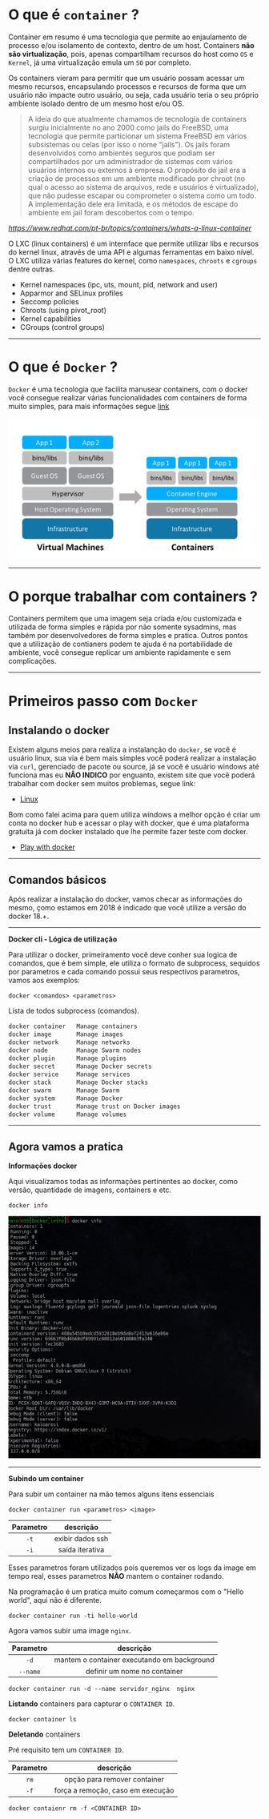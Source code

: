 # O que é `container` ?

Container em resumo é uma tecnologia que permite ao enjaulamento de processo e/ou isolamento de contexto, dentro de um host. Containers **não são virtualização**, pois, apenas compartilham recursos do host como `OS` e `Kernel`, já uma virtualização emula um `SO` por completo.

Os containers vieram para permitir que um usuário possam acessar um mesmo recursos, encapsulando processos e recursos de forma que um usuário não impacte outro usuário, ou seja, cada usuário teria o seu próprio ambiente isolado dentro de um mesmo host e/ou OS.

> A ideia do que atualmente chamamos de tecnologia de containers surgiu inicialmente no ano 2000 como jails do FreeBSD, uma tecnologia que permite particionar um sistema FreeBSD em vários subsistemas ou celas (por isso o nome "jails"). Os jails foram desenvolvidos como ambientes seguros que podiam ser compartilhados por um administrador de sistemas com vários usuários internos ou externos à empresa. O propósito do jail era a criação de processos em um ambiente modificado por chroot (no qual o acesso ao sistema de arquivos, rede e usuários é virtualizado), que não pudesse escapar ou comprometer o sistema como um todo. A implementação dele era limitada, e os métodos de escape do ambiente em jail foram descobertos com o tempo.

_https://www.redhat.com/pt-br/topics/containers/whats-a-linux-container_

O LXC (linux containers) é um internface que permite utilizar libs e recursos do kernel linux, através de uma API e algumas ferramentas em baixo nível. O LXC utiliza várias features do kernel, como `namespaces`, `chroots` e `cgroups` dentre outras.


- Kernel namespaces (ipc, uts, mount, pid, network and user)
- Apparmor and SELinux profiles
- Seccomp policies
- Chroots (using pivot_root)
- Kernel capabilities
- CGroups (control groups)

---
# O que é `Docker` ?

`Docker` é uma tecnologia que facilita manusear containers, com o docker você consegue realizar várias funcionalidades com containers de forma muito simples, para mais informações segue [link](https://docs.docker.com/)

![containers_docker](./imgs/containers_docker.png)

---

# O porque trabalhar com containers ?

Containers permitem que uma imagem seja criada e/ou customizada e utilizada de forma simples e rápida por não somente sysadmins, mas também por desenvolvedores de forma simples e pratica. Outros pontos que a utilização de contianers podem te ajuda é na portabilidade de ambiente, você consegue replicar um ambiente rapidamente e sem complicações.

---

# Primeiros passo com `Docker`

## Instalando o docker
Existem alguns meios para realiza a instalanção do `docker`, se você é usuário linux, sua via é bem mais simples você poderá realizar a instalação via `curl`, gerenciado de pacote ou source, já se você é usuário windows até funciona mas eu **NÂO INDICO** por enguanto, existem site que você poderá trabalhar com docker sem muitos problemas, segue link:

- [Linux](https://docs.docker.com/install/linux/docker-ce/centos/)

Bom como falei acima para quem utiliza windows a melhor opção é criar um conta no docker hub e acessar o play with docker, que é uma plataforma gratuita já com docker instalado que lhe permite fazer teste com docker.

- [Play with docker](https://labs.play-with-docker.com/)


---

## Comandos básicos

Após realizar a instalação do docker, vamos checar as informações do mesmo, çomo estamos em 2018 é indicado que você utilize a versão do docker 18.+.


---
**Docker cli - Lógica de utilização**

Para utilizar o docker, primeiramento você deve conher sua logica de comandos, que é bem simple, ele utiliza o formato de subprocess, sequidos por parametros e cada comando possui seus respectivos parametros, vamos aos exemplos:

```
docker <comandos> <parametros>
```

Lista de todos subprocess (comandos).

```
docker container   Manage containers
docker image       Manage images
docker network     Manage networks
docker node        Manage Swarm nodes
docker plugin      Manage plugins
docker secret      Manage Docker secrets
docker service     Manage services
docker stack       Manage Docker stacks
docker swarm       Manage Swarm
docker system      Manage Docker
docker trust       Manage trust on Docker images
docker volume      Manage volumes
```

---

## Agora vamos a pratica

**Informações docker**

Aqui visualizamos todas as informações pertinentes ao docker, como versão, quantidade de imagens, containers e etc.

```
docker info
```

![Docker_info](./imgs/docker_info.png)

---

**Subindo um container**

Para subir um container na mão temos alguns itens essenciais


```
docker container run <parametros> <image>
```

Parametro | descrição
:---:|:---:
`-t` | exibir dados ssh
`-i` | saída iterativa


Esses parametros foram utilizados pois queremos ver os logs da image em tempo real, esses parametros **NÃO** mantem o container rodando.

Na programação é um pratica muito comum começarmos com o "Hello world", aqui não é diferente.

```
docker container run -ti hello-world
```

Agora vamos subir uma image `nginx`.

Parametro | descrição
:---:|:---:
`-d` | mantem o container executando em background
`--name` | definir um nome no container

```
docker container run -d --name servidor_nginx  nginx
```

**Listando** containers para capturar o `CONTAINER ID`.

```
docker container ls
```

**Deletando** containers

Pré requisito tem um `CONTAINER ID`.

Parametro | descrição
:---:|:---:
`rm` | opção para remover container
`-f` | força a remoção, caso em execução

```
docker contaienr rm -f <CONTAINER ID>
```
